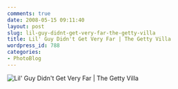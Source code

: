 ```yaml
---
comments: true
date: 2008-05-15 09:11:40
layout: post
slug: lil-guy-didnt-get-very-far-the-getty-villa
title: Lil' Guy Didn't Get Very Far | The Getty Villa
wordpress_id: 788
categories:
- PhotoBlog
---
```


![Lil' Guy Didn't Get Very Far | The Getty Villa](http://ryanfitzer.com/main/wp-content/uploads/2008/05/getty-snail.jpg)
